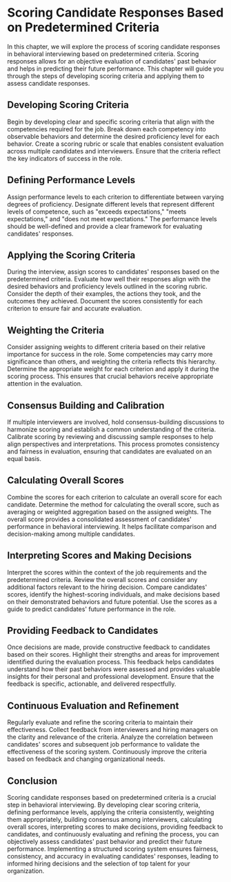 Scoring Candidate Responses Based on Predetermined Criteria
====================================================================

In this chapter, we will explore the process of scoring candidate responses in behavioral interviewing based on predetermined criteria. Scoring responses allows for an objective evaluation of candidates' past behavior and helps in predicting their future performance. This chapter will guide you through the steps of developing scoring criteria and applying them to assess candidate responses.

Developing Scoring Criteria
---------------------------

Begin by developing clear and specific scoring criteria that align with the competencies required for the job. Break down each competency into observable behaviors and determine the desired proficiency level for each behavior. Create a scoring rubric or scale that enables consistent evaluation across multiple candidates and interviewers. Ensure that the criteria reflect the key indicators of success in the role.

Defining Performance Levels
---------------------------

Assign performance levels to each criterion to differentiate between varying degrees of proficiency. Designate different levels that represent different levels of competence, such as "exceeds expectations," "meets expectations," and "does not meet expectations." The performance levels should be well-defined and provide a clear framework for evaluating candidates' responses.

Applying the Scoring Criteria
-----------------------------

During the interview, assign scores to candidates' responses based on the predetermined criteria. Evaluate how well their responses align with the desired behaviors and proficiency levels outlined in the scoring rubric. Consider the depth of their examples, the actions they took, and the outcomes they achieved. Document the scores consistently for each criterion to ensure fair and accurate evaluation.

Weighting the Criteria
----------------------

Consider assigning weights to different criteria based on their relative importance for success in the role. Some competencies may carry more significance than others, and weighting the criteria reflects this hierarchy. Determine the appropriate weight for each criterion and apply it during the scoring process. This ensures that crucial behaviors receive appropriate attention in the evaluation.

Consensus Building and Calibration
----------------------------------

If multiple interviewers are involved, hold consensus-building discussions to harmonize scoring and establish a common understanding of the criteria. Calibrate scoring by reviewing and discussing sample responses to help align perspectives and interpretations. This process promotes consistency and fairness in evaluation, ensuring that candidates are evaluated on an equal basis.

Calculating Overall Scores
--------------------------

Combine the scores for each criterion to calculate an overall score for each candidate. Determine the method for calculating the overall score, such as averaging or weighted aggregation based on the assigned weights. The overall score provides a consolidated assessment of candidates' performance in behavioral interviewing. It helps facilitate comparison and decision-making among multiple candidates.

Interpreting Scores and Making Decisions
----------------------------------------

Interpret the scores within the context of the job requirements and the predetermined criteria. Review the overall scores and consider any additional factors relevant to the hiring decision. Compare candidates' scores, identify the highest-scoring individuals, and make decisions based on their demonstrated behaviors and future potential. Use the scores as a guide to predict candidates' future performance in the role.

Providing Feedback to Candidates
--------------------------------

Once decisions are made, provide constructive feedback to candidates based on their scores. Highlight their strengths and areas for improvement identified during the evaluation process. This feedback helps candidates understand how their past behaviors were assessed and provides valuable insights for their personal and professional development. Ensure that the feedback is specific, actionable, and delivered respectfully.

Continuous Evaluation and Refinement
------------------------------------

Regularly evaluate and refine the scoring criteria to maintain their effectiveness. Collect feedback from interviewers and hiring managers on the clarity and relevance of the criteria. Analyze the correlation between candidates' scores and subsequent job performance to validate the effectiveness of the scoring system. Continuously improve the criteria based on feedback and changing organizational needs.

Conclusion
----------

Scoring candidate responses based on predetermined criteria is a crucial step in behavioral interviewing. By developing clear scoring criteria, defining performance levels, applying the criteria consistently, weighting them appropriately, building consensus among interviewers, calculating overall scores, interpreting scores to make decisions, providing feedback to candidates, and continuously evaluating and refining the process, you can objectively assess candidates' past behavior and predict their future performance. Implementing a structured scoring system ensures fairness, consistency, and accuracy in evaluating candidates' responses, leading to informed hiring decisions and the selection of top talent for your organization.
